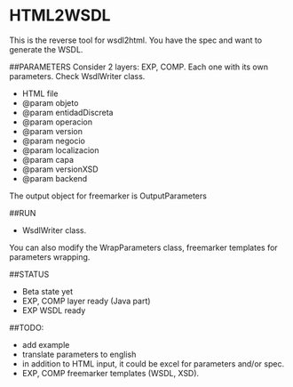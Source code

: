 # HTML2WSDL

This is the reverse tool for wsdl2html. You have the spec and want to generate the WSDL.

##PARAMETERS
Consider 2 layers: EXP, COMP. Each one with its own parameters. Check WsdlWriter class.

 * HTML file
 * @param objeto
 * @param entidadDiscreta
 * @param operacion
 * @param version
 * @param negocio
 * @param localizacion
 * @param capa
 * @param versionXSD
 * @param backend
 
 The output object for freemarker is OutputParameters 

##RUN 
* WsdlWriter class. 

You can also modify the WrapParameters class, freemarker templates for parameters wrapping. 

##STATUS
* Beta state yet
* EXP, COMP layer ready (Java part)
* EXP WSDL ready

##TODO:
* add example
* translate parameters to english
* in addition to HTML input, it could be excel for parameters and/or spec.
* EXP, COMP freemarker templates (WSDL, XSD). 